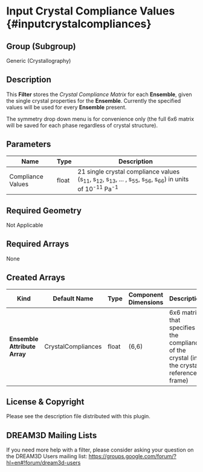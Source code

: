 Input Crystal Compliance Values {#inputcrystalcompliances}
=============

## Group (Subgroup) ##
Generic (Crystallography)

## Description ##
This **Filter** stores the _Crystal Compliance Matrix_ for each **Ensemble**, given the single crystal properties for the **Ensemble**. Currently the specified values will be used for every **Ensemble** present.

The symmetry drop down menu is for convenience only (the full 6x6 matrix will be saved for each phase regardless of crystal structure).

## Parameters ##
| Name             | Type | Description |
|------------------|------|---------|
| Compliance Values | float | 21 single crystal compliance values (s<sub>11</sub>, s<sub>12</sub>, s<sub>13</sub>, ... , s<sub>55</sub>, s<sub>56</sub>, s<sub>66</sub>) in units of 10<sup>-11</sup> Pa<sup>-1</sup> |

## Required Geometry ##
Not Applicable

## Required Arrays ##
None

## Created Arrays ##
| Kind | Default Name | Type | Component Dimensions | Description |
|------|--------------|-------------|---------|-----|
| **Ensemble Attribute Array** | CrystalCompliances | float | (6,6) | 6x6 matrix that specifies the compliance of the crystal (in the crystal reference frame) |

## License & Copyright ##

Please see the description file distributed with this plugin.

## DREAM3D Mailing Lists ##

If you need more help with a filter, please consider asking your question on the DREAM3D Users mailing list:
https://groups.google.com/forum/?hl=en#!forum/dream3d-users



